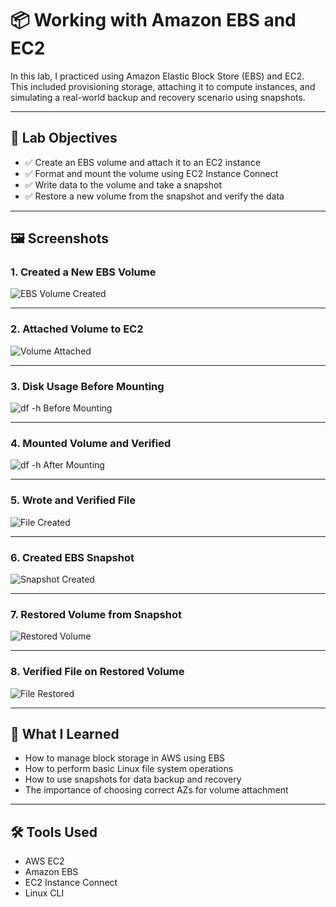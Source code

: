 # 📦 Working with Amazon EBS and EC2

In this lab, I practiced using Amazon Elastic Block Store (EBS) and EC2.  
This included provisioning storage, attaching it to compute instances, and simulating a real-world backup and recovery scenario using snapshots.

---

## 🧪 Lab Objectives

- ✅ Create an EBS volume and attach it to an EC2 instance
- ✅ Format and mount the volume using EC2 Instance Connect
- ✅ Write data to the volume and take a snapshot
- ✅ Restore a new volume from the snapshot and verify the data

---

## 🖼️ Screenshots

### 1. Created a New EBS Volume
![EBS Volume Created](./screenshots/1_volume_created.png)

---

### 2. Attached Volume to EC2
![Volume Attached](./screenshots/2_volume_attached.png)

---

### 3. Disk Usage Before Mounting
![df -h Before Mounting](./screenshots/3_df_before.png)

---

### 4. Mounted Volume and Verified
![df -h After Mounting](./screenshots/4_df_after.png)

---

### 5. Wrote and Verified File
![File Created](./screenshots/5_file_created.png)

---

### 6. Created EBS Snapshot
![Snapshot Created](./screenshots/6_snapshot_created.png)

---

### 7. Restored Volume from Snapshot
![Restored Volume](./screenshots/7_restored_volume.png)

---

### 8. Verified File on Restored Volume
![File Restored](./screenshots/8_file_restored.png)

---

## 🧠 What I Learned

- How to manage block storage in AWS using EBS
- How to perform basic Linux file system operations
- How to use snapshots for data backup and recovery
- The importance of choosing correct AZs for volume attachment

---

## 🛠️ Tools Used

- AWS EC2
- Amazon EBS
- EC2 Instance Connect
- Linux CLI

